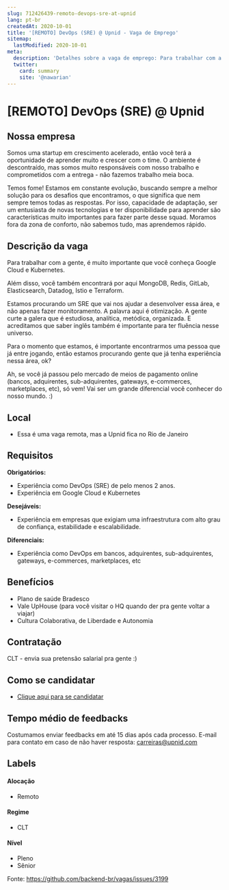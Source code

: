 ```yaml
---
slug: 712426439-remoto-devops-sre-at-upnid
lang: pt-br
createdAt: 2020-10-01
title: '[REMOTO] DevOps (SRE) @ Upnid - Vaga de Emprego'
sitemap:
  lastModified: 2020-10-01
meta:
  description: 'Detalhes sobre a vaga de emprego: Para trabalhar com a gente, é muito importante que você conheça Google Cloud e Kubernetes. Além disso, você também encontrará por aqui MongoDB, Redis, GitLab, Elasticsearch, Datadog, Istio e Terraform. Estamos procurando um SRE que vai nos ajudar a desenvolver essa área, e não apenas fazer monitoramento. A palavra aqui é otimização. A gente curte a galera que é estudiosa, analítica, metódica, organizada. E acreditamos que saber inglês também é importante para ter fluência nesse universo. Para o momento que estamos, é importante encontrarmos uma pessoa que já entre jogando, então estamos procurando gente que já tenha experiência nessa área, ok? Ah, se você já passou pelo mercado de meios de pagamento online (bancos, adquirentes, sub-adquirentes, gateways, e-commerces, marketplaces, etc), só vem! Vai ser um grande diferencial você conhecer do nosso mundo. :)'
  twitter:
    card: summary
    site: '@nawarian'
---
```


# [REMOTO] DevOps (SRE) @ Upnid

<!--
==================================================
Caso a vaga for remoto durante a pandemia informar no texto "Remoto durante o covid"
==================================================
-->
<!-- 
==================================================
POR FAVOR, SÓ POSTE SE A VAGA FOR PARA BACK-END!

Não faça distinção de gênero no título da vaga.

Use: "Back-End Developer" ao invés de 
"Desenvolvedor Back-End" \o/

Exemplo: `[São Paulo] Back-End Developer @ NOME DA EMPRESA`
==================================================
-->
<!--
==================================================
Caso a vaga for remoto durante a pandemia deixar a linha abaixo
==================================================
-->
> 

## Nossa empresa

Somos uma startup em crescimento acelerado, então você terá a oportunidade de aprender muito e crescer com o time. O ambiente é descontraído, mas somos muito responsáveis com nosso trabalho e comprometidos com a entrega - não fazemos trabalho meia boca.

Temos fome! Estamos em constante evolução, buscando sempre a melhor solução para os desafios que encontramos, o que significa que nem sempre temos todas as respostas. Por isso, capacidade de adaptação, ser um entusiasta de novas tecnologias e ter disponibilidade para aprender são características muito importantes para fazer parte desse squad. Moramos fora da zona de conforto, não sabemos tudo, mas aprendemos rápido.

## Descrição da vaga

Para trabalhar com a gente, é muito importante que você conheça Google Cloud e Kubernetes.

Além disso, você também encontrará por aqui MongoDB, Redis, GitLab, Elasticsearch, Datadog, Istio e Terraform.

Estamos procurando um SRE que vai nos ajudar a desenvolver essa área, e não apenas fazer monitoramento. A palavra aqui é otimização. A gente curte a galera que é estudiosa, analítica, metódica, organizada. E acreditamos que saber inglês também é importante para ter fluência nesse universo.

Para o momento que estamos, é importante encontrarmos uma pessoa que já entre jogando, então estamos procurando gente que já tenha experiência nessa área, ok?

Ah, se você já passou pelo mercado de meios de pagamento online (bancos, adquirentes, sub-adquirentes, gateways, e-commerces, marketplaces, etc), só vem! Vai ser um grande diferencial você conhecer do nosso mundo. :)

## Local

- Essa é uma vaga remota, mas a Upnid fica no Rio de Janeiro

## Requisitos

**Obrigatórios:**
- Experiência como DevOps (SRE) de pelo menos 2 anos.
- Experiência em Google Cloud e Kubernetes

**Desejáveis:**
- Experiência em empresas que exigiam uma infraestrutura com alto grau de confiança, estabilidade e escalabilidade.

**Diferenciais:**
- Experiência como DevOps em bancos, adquirentes, sub-adquirentes, gateways, e-commerces, marketplaces, etc

## Benefícios

- Plano de saúde Bradesco
- Vale UpHouse (para você visitar o HQ quando der pra gente voltar a viajar)
- Cultura Colaborativa, de Liberdade e Autonomia

## Contratação

CLT - envia sua pretensão salarial pra gente :)

## Como se candidatar

- [Clique aqui para se candidatar](https://upnid.breezy.hr/p/d8f139537bca-sre)

## Tempo médio de feedbacks

Costumamos enviar feedbacks em até 15 dias após cada processo.
E-mail para contato em caso de não haver resposta: carreiras@upnid.com

## Labels
<!-- retire os labels que não fazem sentido à vaga -->

#### Alocação
- Remoto

#### Regime
- CLT


#### Nível
- Pleno
- Sênior




Fonte: https://github.com/backend-br/vagas/issues/3199